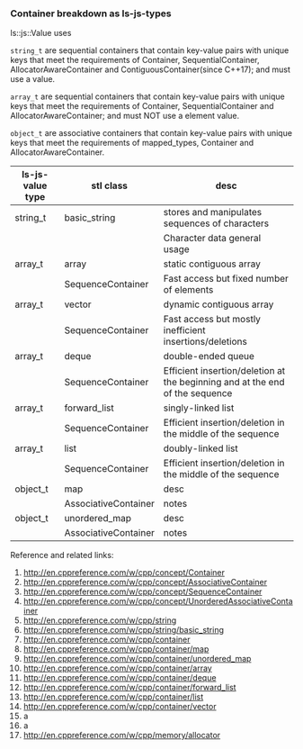
### Container breakdown as ls-js-types

ls::js::Value uses 

`string_t` are sequential containers that contain key-value pairs with unique keys that meet the requirements of  Container, SequentialContainer, AllocatorAwareContainer and ContiguousContainer(since C++17); and must use a <charT> value.

`array_t` are sequential containers that contain key-value pairs with unique keys that meet the requirements of Container, SequentialContainer and AllocatorAwareContainer; and must NOT use a <charT> element value.

`object_t` are associative containers that contain key-value pairs with unique keys that meet the requirements of mapped_types, Container and AllocatorAwareContainer.



| ls-js-value type | stl class    | desc            |
| ---------------- | ------------ | --------------- |
| string_t | basic_string | stores and manipulates sequences of characters |
|              |  | Character data general usage |
| array_t | array | static contiguous array |
|              | SequenceContainer | Fast access but fixed number of elements |
| array_t | vector | dynamic contiguous array |
|              | SequenceContainer | Fast access but mostly inefficient insertions/deletions |
| array_t | deque | double-ended queue |
|              | SequenceContainer | Efficient insertion/deletion at the beginning and at the end of the sequence |
| array_t | forward_list | singly-linked list |
|              | SequenceContainer | Efficient insertion/deletion in the middle of the sequence |
| array_t | list | doubly-linked list |
|              | SequenceContainer |  Efficient insertion/deletion in the middle of the sequence |
| object_t | map | desc |
|              | AssociativeContainer  | notes |
| object_t | unordered_map | desc |
|              | AssociativeContainer  | notes |

Reference and related links:

1. http://en.cppreference.com/w/cpp/concept/Container
2. http://en.cppreference.com/w/cpp/concept/AssociativeContainer
2. http://en.cppreference.com/w/cpp/concept/SequenceContainer
3. http://en.cppreference.com/w/cpp/concept/UnorderedAssociativeContainer
5. http://en.cppreference.com/w/cpp/string
4. http://en.cppreference.com/w/cpp/string/basic_string
4. http://en.cppreference.com/w/cpp/container
4. http://en.cppreference.com/w/cpp/container/map
5. http://en.cppreference.com/w/cpp/container/unordered_map
6. http://en.cppreference.com/w/cpp/container/array
7. http://en.cppreference.com/w/cpp/container/deque
8. http://en.cppreference.com/w/cpp/container/forward_list
9. http://en.cppreference.com/w/cpp/container/list
10. http://en.cppreference.com/w/cpp/container/vector
11. a
12. a
8. http://en.cppreference.com/w/cpp/memory/allocator


